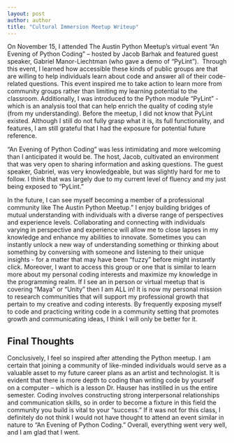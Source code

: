 ```yaml
---
layout: post
author: author
title: "Cultural Immersion Meetup Writeup"
---
```



On November 15, I attended The Austin Python Meetup’s virtual event “An Evening of Python Coding” – hosted by Jacob Barhak and featured guest speaker, Gabriel Manor-Liechtman (who gave a demo of “PyLint”).  Through this event, I learned how accessible these kinds of public groups are that are willing to help individuals learn about code and answer all of their code-related questions. This event inspired me to take action to learn more from community groups rather than limiting my learning potential to the classroom. Additionally, I was introduced to the Python module “PyLint” - which is an analysis tool that can help enrich the quality of coding style (from my understanding). Before the meetup, I did not know that PyLint existed. Although I still do not fully grasp what it is, its full functionality, and features, I am still grateful that I had the exposure for potential future reference. 

“An Evening of Python Coding” was less intimidating and more welcoming than I anticipated it would be. The host, Jacob, cultivated an environment that was very open to sharing information and asking questions. The guest speaker, Gabriel, was very knowledgeable, but was slightly hard for me to follow. I think that was largely due to my current level of fluency and my just being exposed to “PyLint.” 

In the future, I can see myself becoming a member of a professional community like The Austin Python Meetup.” I enjoy building bridges of mutual understanding with individuals with a diverse range of perspectives and experience levels. Collaborating and connecting with individuals varying in perspective and experience will allow me to close lapses in my knowledge and enhance my abilities to innovate. Sometimes you can instantly unlock a new way of understanding something or thinking about something by conversing with someone and listening to their unique insights - for a matter that may have been “fuzzy” before might instantly click. Moreover, I want to access this group or one that is similar to learn more about my personal coding interests and maximize my knowledge in the programming realm. If I see an in person or virtual meetup that is covering “Maya” or “Unity” then I am ALL in! It is now my personal mission to research communities that will support my professional growth that pertain to my creative and coding interests. By frequently exposing myself to code and practicing writing code in a community setting that promotes growth and communicating ideas, I think I will only be better for it.  

## Final Thoughts 

Conclusively, I feel so inspired after attending the Python meetup. I am certain that joining a community of like-minded individuals would serve as a valuable asset to my future career plans as an artist and technologist. It is evident that there is more depth to coding than writing code by yourself on a computer – which is a lesson Dr. Hauser has instilled in us the entire semester. Coding involves constructing strong interpersonal relationships and communication skills, so in order to become a fixture in this field the community you build is vital to your “success.” If it was not for this class, I definitely do not think I would not have thought to attend an event similar in nature to “An Evening of Python Coding.” Overall, everything went very well, and I am glad that I went. 
